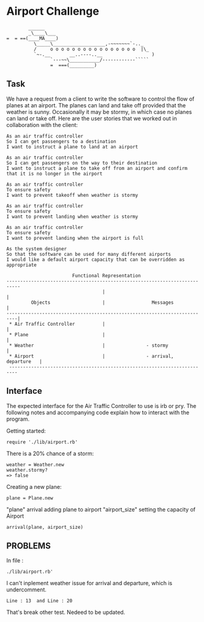 Airport Challenge
=================

```
        ______
        _\____\___
=  = ==(____MA____)
          \_____\___________________,-~~~~~~~`-.._
          /     o o o o o o o o o o o o o o o o  |\_
          `~-.__       __..----..__                  )
                `---~~\___________/------------`````
                =  ===(_________)

```

Task
-----

We have a request from a client to write the software to control the flow of planes at an airport. The planes can land and take off provided that the weather is sunny. Occasionally it may be stormy, in which case no planes can land or take off.  Here are the user stories that we worked out in collaboration with the client:

```
As an air traffic controller
So I can get passengers to a destination
I want to instruct a plane to land at an airport

As an air traffic controller
So I can get passengers on the way to their destination
I want to instruct a plane to take off from an airport and confirm that it is no longer in the airport

As an air traffic controller
To ensure safety
I want to prevent takeoff when weather is stormy

As an air traffic controller
To ensure safety
I want to prevent landing when weather is stormy

As an air traffic controller
To ensure safety
I want to prevent landing when the airport is full

As the system designer
So that the software can be used for many different airports
I would like a default airport capacity that can be overridden as appropriate
```

```
                        Functional Representation
---------------------------------------------------------------------------
                                   |                                      |
         Objects                   |                 Messages             |
--------------------------------------------------------------------------|  
 * Air Traffic Controller          |                                      |
 * Plane                           |                                      |  
 * Weather                         |               - stormy               |
 * Airport                         |               - arrival, departure   |
 -------------------------------------------------------------------------            
```

Interface
-----
The expected interface for the Air Traffic Controller to use is irb or pry. The following notes and accompanying code explain how to interact with the program.

Getting started:
```
require './lib/airport.rb'

```
There is a 20% chance of a storm:
```
weather = Weather.new
weather.stormy?
=> false
```

Creating a new plane:
```
plane = Plane.new
```
"plane" arrival adding plane to airport
"airport_size" setting the capacity of Airport

```
arrival(plane, airport_size)
```

PROBLEMS
-------
In file :
```
./lib/airport.rb'
```
I can't inplement weather issue for arrival and departure, which is undercomment.
```
Line : 13  and Line : 20
```
That's break other test. Nedeed to be updated.
